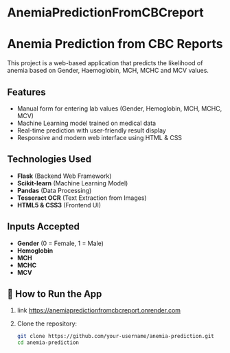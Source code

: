 # AnemiaPredictionFromCBCreport
# Anemia Prediction from CBC Reports

This project is a web-based application that predicts the likelihood of anemia based on Gender,
    Haemoglobin,
    MCH,
    MCHC and
    MCV values. 

##  Features


-  Manual form for entering lab values (Gender, Hemoglobin, MCH, MCHC, MCV)
-  Machine Learning model trained on medical data
-  Real-time prediction with user-friendly result display
-  Responsive and modern web interface using HTML & CSS

##  Technologies Used

- **Flask** (Backend Web Framework)
- **Scikit-learn** (Machine Learning Model)
- **Pandas** (Data Processing)
- **Tesseract OCR** (Text Extraction from Images)
- **HTML5 & CSS3** (Frontend UI)

##  Inputs Accepted

- **Gender** (0 = Female, 1 = Male)
- **Hemoglobin**
- **MCH**
- **MCHC**
- **MCV**

## 🚀 How to Run the App

1. link https://anemiapredictionfromcbcreport.onrender.com

2. Clone the repository:

   ```bash
   git clone https://github.com/your-username/anemia-prediction.git
   cd anemia-prediction
